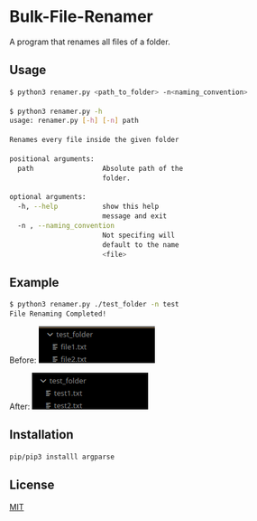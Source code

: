 # Bulk-File-Renamer
A program that renames all files of a folder.

## Usage

```bash
$ python3 renamer.py <path_to_folder> -n<naming_convention>

$ python3 renamer.py -h
usage: renamer.py [-h] [-n] path

Renames every file inside the given folder

positional arguments:
  path                 Absolute path of the
                       folder.

optional arguments:
  -h, --help           show this help
                       message and exit
  -n , --naming_convention 
                       Not specifing will
                       default to the name
                       <file>
```

## Example
```bash
$ python3 renamer.py ./test_folder -n test
File Renaming Completed!
```
Before:
![alt text](https://github.com/PrashantMhrzn/Bulk-File-Renamer/blob/main/SS/1.png)

After:
![alt text](https://github.com/PrashantMhrzn/Bulk-File-Renamer/blob/main/SS/2.png)


## Installation
```bash
pip/pip3 installl argparse
```


## License
[MIT](https://github.com/PrashantMhrzn/Bulk-File-Renamer/blob/main/LICENSE)
